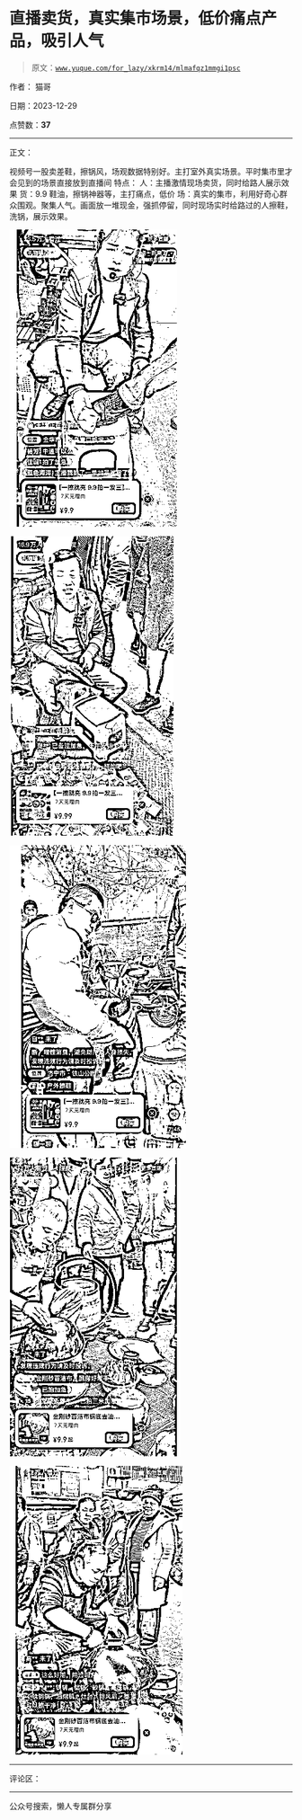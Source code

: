 # 直播卖货，真实集市场景，低价痛点产品，吸引人气

> 原文：[`www.yuque.com/for_lazy/xkrm14/mlmafqz1mmgi1psc`](https://www.yuque.com/for_lazy/xkrm14/mlmafqz1mmgi1psc)

作者： 猫哥

日期：2023-12-29

点赞数：**37**

* * *

正文：

视频号一股卖差鞋，擦锅风，场观数据特别好。主打室外真实场景。平时集市里才会见到的场景直接放到直播间 特点： 人：主播激情现场卖货，同时给路人展示效果
货：9.9 鞋油，擦锅神器等，主打痛点，低价
场：真实的集市，利用好奇心群众围观。聚集人气。画面放一堆现金，强抓停留，同时现场实时给路过的人擦鞋，洗锅，展示效果。

![](img/83fdc0e0e9795f2e809f73cc0098a404.png)

![](img/59f526d6b08c41b3487193f4ac138a4b.png)

![](img/5308b09e13b8ecc43302346f4cf7c1c0.png)

![](img/206c2e64549c5661b6db686613070463.png)

![](img/895d3b886c791b40f9b80d5b5b2519e5.png)

* * *

评论区：

* * *

公众号搜索，懒人专属群分享